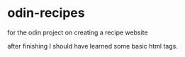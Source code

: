 # odin-recipes
for the odin project on creating a recipe website

after finishing I should have learned some basic html tags.
